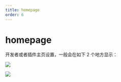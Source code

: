 ```yaml
---
title: homepage
order: 6
---
```


# homepage

开发者或者插件主页设置，一般会在如下 2 个地方显示：

![](http://res.haoji.me/blog/images/transparent.gif)

![](http://res.haoji.me/blog/images/transparent.gif)

